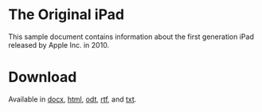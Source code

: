 # The Original iPad
This sample document contains information about the first generation iPad released by Apple Inc. in 2010.
# Download
Available in [docx](https://github.com/JoshAtticus/sample-documents/raw/main/the-original-ipad/The%20Original%20iPad.docx), [html](https://raw.githubusercontent.com/JoshAtticus/sample-documents/main/the-original-ipad/The%20Original%20iPad.html), [odt](https://github.com/JoshAtticus/sample-documents/raw/main/the-original-ipad/The%20Original%20iPad.odt), [rtf](https://github.com/JoshAtticus/sample-documents/raw/main/the-original-ipad/The%20Original%20iPad.rtf), and [txt](https://github.com/JoshAtticus/sample-documents/raw/main/the-original-ipad/The%20Original%20iPad.txt).
